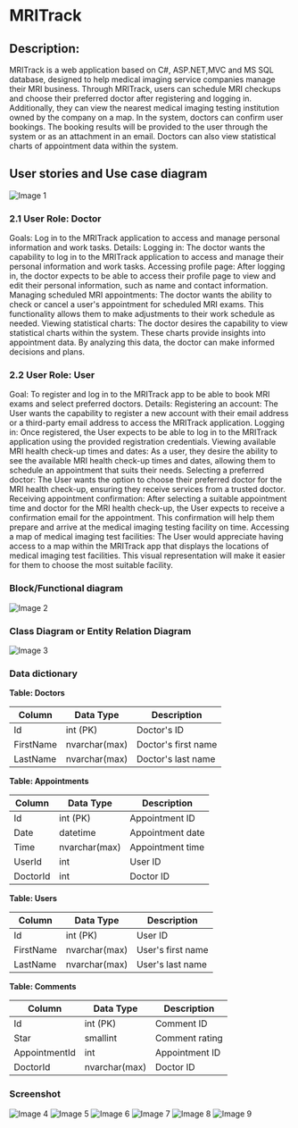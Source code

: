 # MRITrack

## Description: 
MRITrack is a web application based on C#, ASP.NET,MVC and MS SQL database, designed to help medical imaging service companies manage their MRI business. Through MRITrack, users can schedule MRI checkups and choose their preferred doctor after registering and logging in. Additionally, they can view the nearest medical imaging testing institution owned by the company on a map.
In the system, doctors can confirm user bookings. The booking results will be provided to the user through the system or as an attachment in an email. Doctors can also view statistical charts of appointment data within the system.

## User stories and Use case diagram 
![Image 1](./image/5032UseCase.drawio.png)
### 2.1 User Role: Doctor
Goals: Log in to the MRITrack application to access and manage personal information and work tasks.
Details:
Logging in: The doctor wants the capability to log in to the MRITrack application to access and manage their personal information and work tasks.
Accessing profile page: After logging in, the doctor expects to be able to access their profile page to view and edit their personal information, such as name and contact information.
Managing scheduled MRI appointments: The doctor wants the ability to check or cancel a user's appointment for scheduled MRI exams. This functionality allows them to make adjustments to their work schedule as needed.
Viewing statistical charts: The doctor desires the capability to view statistical charts within the system. These charts provide insights into appointment data. By analyzing this data, the doctor can make informed decisions and plans.

### 2.2 User Role: User
Goal: To register and log in to the MRITrack app to be able to book MRI exams and select preferred doctors.
Details:
Registering an account: The User wants the capability to register a new account with their email address or a third-party email address to access the MRITrack application.
Logging in: Once registered, the User expects to be able to log in to the MRITrack application using the provided registration credentials.
Viewing available MRI health check-up times and dates: As a user, they desire the ability to see the available MRI health check-up times and dates, allowing them to schedule an appointment that suits their needs.
Selecting a preferred doctor: The User wants the option to choose their preferred doctor for the MRI health check-up, ensuring they receive services from a trusted doctor.
Receiving appointment confirmation: After selecting a suitable appointment time and doctor for the MRI health check-up, the User expects to receive a confirmation email for the appointment. This confirmation will help them prepare and arrive at the medical imaging testing facility on time.
Accessing a map of medical imaging test facilities: The User would appreciate having access to a map within the MRITrack app that displays the locations of medical imaging test facilities. This visual representation will make it easier for them to choose the most suitable facility.


### Block/Functional diagram 
![Image 2](./image/5032A1.drawio.png)

### Class Diagram or Entity Relation Diagram 
![Image 3](./image/Class%20diagram.drawio.png)

### Data dictionary 
**Table: Doctors**

| Column   | Data Type   | Description          |
|----------|-------------|----------------------|
| Id       | int (PK)    | Doctor's ID          |
| FirstName| nvarchar(max) | Doctor's first name |
| LastName | nvarchar(max) | Doctor's last name  |

**Table: Appointments**

| Column     | Data Type   | Description          |
|------------|-------------|----------------------|
| Id         | int (PK)    | Appointment ID       |
| Date       | datetime    | Appointment date     |
| Time       | nvarchar(max) | Appointment time   |
| UserId     | int         | User ID              |
| DoctorId   | int         | Doctor ID            |

**Table: Users**

| Column     | Data Type   | Description          |
|------------|-------------|----------------------|
| Id         | int (PK)    | User ID              |
| FirstName  | nvarchar(max) | User's first name   |
| LastName   | nvarchar(max) | User's last name    |

**Table: Comments**

| Column       | Data Type  | Description        |
|--------------|------------|--------------------|
| Id           | int (PK)   | Comment ID         |
| Star         | smallint   | Comment rating     |
| AppointmentId| int        | Appointment ID     |
| DoctorId     | nvarchar(max) | Doctor ID         |

### Screenshot
![Image 4](./image/img1.png)
![Image 5](./image/img5.png)
![Image 6](./image/img3.png)
![Image 7](./image/img4.png)
![Image 8](./image/img6.png)
![Image 9](./image/img2.png)
